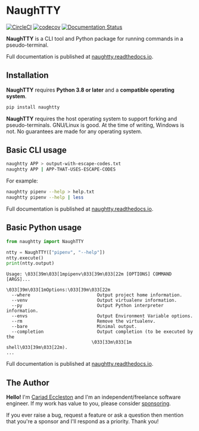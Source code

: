 # NaughTTY

[![CircleCI](https://circleci.com/gh/cariad/naughtty/tree/main.svg?style=shield)](https://circleci.com/gh/cariad/naughtty/tree/main) [![codecov](https://codecov.io/gh/cariad/naughtty/branch/main/graph/badge.svg?token=6eW7lIpCoU)](https://codecov.io/gh/cariad/naughtty) [![Documentation Status](https://readthedocs.org/projects/naughtty/badge/?version=latest)](https://naughtty.readthedocs.io/en/latest/?badge=latest)

**NaughTTY** is a CLI tool and Python package for running commands in a pseudo-terminal.

Full documentation is published at [naughtty.readthedocs.io](https://naughtty.readthedocs.io).

## Installation

**NaughTTY** requires **Python 3.8 or later** and a **compatible operating system**.

```bash
pip install naughtty
```

**NaughTTY** requires the host operating system to support forking and pseudo-terminals. GNU/Linux is good. At the time of writing, Windows is not. No guarantees are made for any operating system.

## Basic CLI usage

```bash
naughtty APP > output-with-escape-codes.txt
naughtty APP | APP-THAT-USES-ESCAPE-CODES
```

For example:

```bash
naughtty pipenv --help > help.txt
naughtty pipenv --help | less
```

Full documentation is published at [naughtty.readthedocs.io](https://naughtty.readthedocs.io).

## Basic Python usage

```python
from naughtty import NaughTTY

ntty = NaughTTY(["pipenv", "--help"])
ntty.execute()
print(ntty.output)
```

```text
Usage: \033[39m\033[1mpipenv\033[39m\033[22m [OPTIONS] COMMAND [ARGS]...

\033[39m\033[1mOptions:\033[39m\033[22m
  --where                         Output project home information.
  --venv                          Output virtualenv information.
  --py                            Output Python interpreter information.
  --envs                          Output Environment Variable options.
  --rm                            Remove the virtualenv.
  --bare                          Minimal output.
  --completion                    Output completion (to be executed by the
                                \033[33m\033[1m  shell\033[39m\033[22m).
...
```

Full documentation is published at [naughtty.readthedocs.io](https://naughtty.readthedocs.io).

## The Author

**Hello!** I'm [Cariad Eccleston](https://cariad.io) and I'm an independent/freelance software engineer. If my work has value to you, please consider [sponsoring](https://github.com/sponsors/cariad/).

If you ever raise a bug, request a feature or ask a question then mention that you're a sponsor and I'll respond as a priority. Thank you!
